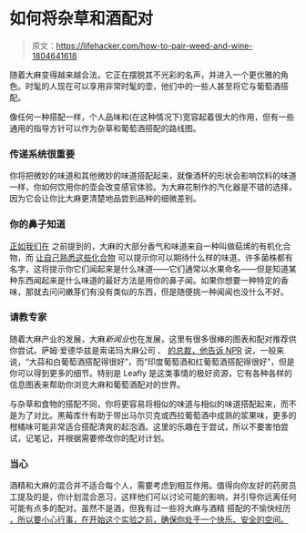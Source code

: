 # 如何将杂草和酒配对

> 原文：<https://lifehacker.com/how-to-pair-weed-and-wine-1804641618>

随着大麻变得越来越合法，它正在摆脱其不光彩的名声，并进入一个更优雅的角色。时髦的人现在可以享用非常时髦的壶，他们中的一些人甚至将它与葡萄酒搭配。

像任何一种搭配一样，个人品味和(在这种情况下)宽容起着很大的作用，但有一些通用的指导方针可以作为杂草和葡萄酒搭配的路线图。

### 传递系统很重要

你将把微妙的味道和其他微妙的味道搭配起来，就像酒杯的形状会影响饮料的味道一样，你如何饮用你的壶会改变感官体验。为大麻花制作的汽化器是不错的选择，因为它会让你比大麻更清楚地品尝到品种的细微差别。

### 你的鼻子知道

[正如我们在](https://lifehacker.com/how-to-pair-weed-with-food-1800660059) 之前提到的，大麻的大部分香气和味道来自一种叫做萜烯的有机化合物，而 [让自己熟悉这些化合物](https://www.leafly.com/news/cannabis-101/infographic-what-are-cannabis-terpenes-and-how-do-they-affect-you) 可以提示你可以期待什么样的味道。许多菌株都有名字，这将提示你它们闻起来是什么味道——它们通常以水果命名——但是知道某种东西闻起来是什么味道的最好方法是用你的鼻子闻。如果你想要一种特定的香味，那就去问问嫩芽们有没有类似的东西，但是随便挑一种闻闻也没什么不好。

### 请教专家

随着大麻产业的发展，大麻*新闻业*也在发展，这里有很多很棒的图表和配对推荐供你尝试。萨姆·爱德华兹是索诺玛大麻公司 、 [的总裁，他告诉 NPR](http://www.npr.org/sections/thesalt/2017/07/10/535822257/pairing-wine-and-weed-is-it-a-california-dream-or-nightmare) 说，一般来说，“大蒜和白葡萄酒搭配得很好”，而“印度葡萄酒和红葡萄酒搭配得很好”，但是你可以得到更多的细节。特别是 Leafly 是这类事情的极好资源，它有各种各样的信息图表来帮助你浏览大麻和葡萄酒配对的世界。

与杂草和食物的搭配不同，你将更容易将相似的味道与相似的味道搭配起来，而不是为了对比。黑莓库什有助于带出马尔贝克或西拉葡萄酒中成熟的浆果味，更多的柑橘味可能非常适合搭配清爽的起泡酒。这里的乐趣在于尝试，所以不要害怕尝试，记笔记，并根据需要修改你的配对计划。

### 当心

酒精和大麻的混合并不适合每个人，需要考虑到相互作用。值得向你友好的药房员工提及的是，你计划混合恶习，这样他们可以讨论可能的影响，并引导你远离任何可能有点多的配对。虽然不是酒，但我有过一些将大麻与酒精 搭配的不愉快经历 [，所以要小心行事，在开始这个实验之前，确保你处于一个快乐、安全的空间。](http://skillet.lifehacker.com/how-to-sous-vide-your-own-medical-marijuana-edibles-1772309487)